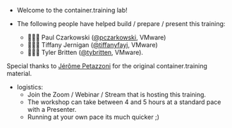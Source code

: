 
- Welcome to the container.training lab!

- The following people have helped build / prepare / present this training:

   - 👨🏾‍🎓 Paul Czarkowski ([@pczarkowski](https://twitter.com/pczarkowski), VMware)
   - 👩🏻‍🏫 Tiffany Jernigan ([@tiffanyfayj](https://twitter.com/tiffanyfayj), VMware)
   - 👨🏾‍🎓 Tyler Britten ([@tybritten](https://twitter.com/tybritten), VMware).


Special thanks to [Jérôme Petazzoni](https://twitter.com/jpetazzo) for the original container.training material.

- logistics:
   - Join the Zoom / Webinar / Stream that is hosting this training.
   - The workshop can take between 4 and 5 hours at a standard pace with a Presenter.
   - Running at your own pace its much quicker ;)
